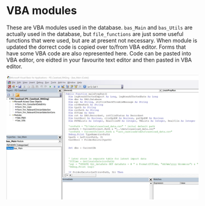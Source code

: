 # VBA modules

These are VBA modules used in the database. `bas_Main` and `bas_Utils` are actually used in the database, but `file_functions` are just some useful functions that were used, but are at present not necessary. When module is updated the dorrect code is copied over to/from VBA editor. Forms that have some VBA code are also represented here. Code can be pasted into VBA editor, ore eidted in your favourite text editor and then pasted in VBA editor.

![Picture of code in VBA](../img/VBA_source_example.png)

